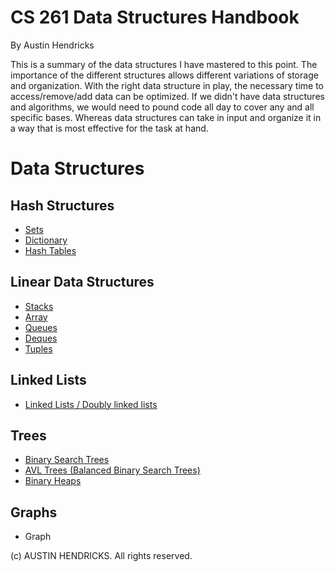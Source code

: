 # CS 261 Data Structures Handbook

By Austin Hendricks

This is a summary of the data structures I have mastered to this point. The importance of the different structures allows different variations of storage and organization. With the right data structure in play, the necessary time to access/remove/add data can be optimized. If we didn't have data structures and algorithms, we would need to pound code all day to cover any and all specific bases. Whereas data structures can take in input and organize it in a way that is most effective for the task at hand.

# Data Structures

## Hash Structures
 * [Sets](sets.md)
 * [Dictionary](dictionary.md)
 * [Hash Tables](hash_table.md)

## Linear Data Structures
  * [Stacks](stack.md)
  * [Array](array.md)
  * [Queues](queue.md)
  * [Deques](deque.md)
  * [Tuples](tuple.md)

  
## Linked Lists
  * [Linked Lists / Doubly linked lists](linked_list.md)

 ## Trees
  * [Binary Search Trees](binary_search_tree.md)
  * [AVL Trees (Balanced Binary Search Trees)](avl_trees.md)
  * [Binary Heaps](binary_heap.md)
  
 ## Graphs
  * Graph

(c) AUSTIN HENDRICKS. All rights reserved.
